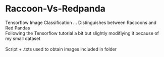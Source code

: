 # Raccoon-Vs-Redpanda
Tensorflow Image Classification ... Distinguishes between Raccoons and Red Pandas <br>
Following the Tensorflow tutorial a bit but slightly modifiying it because of my small dataset <br> <br>
Script + .txts used to obtain images included in folder
